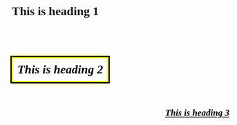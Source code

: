 
<html lang="en">
<head>
  <meta charset="UTF-8">
  <meta name="viewport" content="width=device-width, initial-scale=1.0">
  <style>
    body {
      font-family: 'Times New Roman', Times, serif; 
      margin: 30px;
    }

    h1 {
      font-size: 2.5em;
      color: black;
      text-shadow: 2px 2px 3px pink;
      text-decoration: overline;
      border: 2px solid black;
      padding: 10px;
      display: inline-block;
      font-weight: bold; 
      text-align: left;
    }

    h2 {
      font-size: 2em;
      font-style: italic;
      color: black;
      border: 3px solid yellow;
      padding: 10px;
      display: inline-block;
      background-color: white;
      box-shadow: 0px 0px 10px yellow;
      font-weight: normal;
      font-weight: bold;
      text-align: left;
      box-shadow: 0px 0px 0px 3px black, 0px 0px 10px yellow;
    }

    h3 {
      font-size: 1.5em;
      font-style: italic;
      color: black;
      text-decoration: underline;
      margin-top: 20px;
      font-weight: normal;
      text-align: right;
      font-weight: bold; 
    }
  </style>
</head>
<body>
  <h1>This is heading 1</h1>
  <br><br>
  <h2>This is heading 2</h2>
  <br><br>
  <h3>This is heading 3</h3>
</body>
</html>
